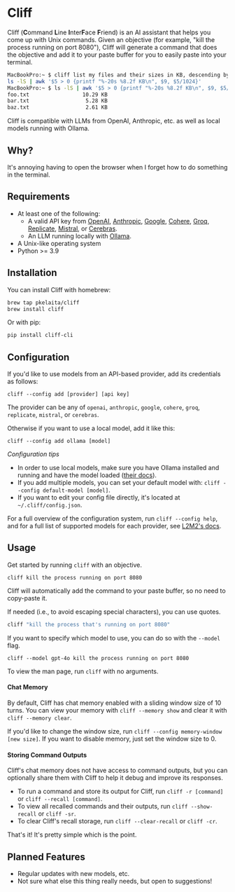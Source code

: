 # Cliff

Cliff (**C**ommand **L**ine **I**nter**F**ace **F**riend) is an AI assistant that helps you come up with Unix commands. Given an objective (for example, "kill the process running on port 8080"), Cliff will generate a command that does the objective and add it to your paste buffer for you to easily paste into your terminal.

```bash
MacBookPro:~ $ cliff list my files and their sizes in KB, descending by size
ls -lS | awk '$5 > 0 {printf "%-20s %8.2f KB\n", $9, $5/1024}'
MacBookPro:~ $ ls -lS | awk '$5 > 0 {printf "%-20s %8.2f KB\n", $9, $5/1024}'
foo.txt                 10.29 KB
bar.txt                  5.28 KB
baz.txt                  2.61 KB
```

Cliff is compatible with LLMs from OpenAI, Anthropic, etc. as well as local models running with Ollama.

## Why?

It's annoying having to open the browser when I forget how to do something in the terminal.

## Requirements

- At least one of the following:
  - A valid API key from [OpenAI](https://platform.openai.com/), [Anthropic](https://www.anthropic.com/api), [Google](https://ai.google.dev/), [Cohere](https://cohere.com/), [Groq](https://console.groq.com/login), [Replicate](https://replicate.com/), [Mistral](https://docs.mistral.ai/deployment/laplateforme/overview/), or [Cerebras](https://cloud.cerebras.ai/).
  - An LLM running locally with [Ollama](https://ollama.com/).
- A Unix-like operating system
- Python >= 3.9

## Installation

You can install Cliff with homebrew:

```bash
brew tap pkelaita/cliff
brew install cliff
```

Or with pip:

```bash
pip install cliff-cli
```

## Configuration

If you'd like to use models from an API-based provider, add its credentials as follows:

```
cliff --config add [provider] [api key]
```

The provider can be any of `openai`, `anthropic`, `google`, `cohere`, `groq`, `replicate`, `mistral`, or `cerebras`.

Otherwise if you want to use a local model, add it like this:

```
cliff --config add ollama [model]
```

_Configuration tips_

- In order to use local models, make sure you have Ollama installed and running and have the model loaded ([their docs](https://github.com/ollama/ollama#readme)).
- If you add multiple models, you can set your default model with: `cliff --config default-model [model]`.
- If you want to edit your config file directly, it's located at `~/.cliff/config.json`.

For a full overview of the configuration system, run `cliff --config help`, and for a full list of supported models for each provider, see [L2M2's docs](https://github.com/pkelaita/l2m2/blob/main/docs/supported_models.md).

## Usage

Get started by running `cliff` with an objective.

```
cliff kill the process running on port 8080
```

Cliff will automatically add the command to your paste buffer, so no need to copy-paste it.

If needed (i.e., to avoid escaping special characters), you can use quotes.

```bash
cliff "kill the process that's running on port 8080"
```

If you want to specify which model to use, you can do so with the `--model` flag.

```
cliff --model gpt-4o kill the process running on port 8080
```

To view the man page, run `cliff` with no arguments.

#### Chat Memory

By default, Cliff has chat memory enabled with a sliding window size of 10 turns. You can view your memory with `cliff --memory show` and clear it with `cliff --memory clear`.

If you'd like to change the window size, run `cliff --config memory-window [new size]`. If you want to disable memory, just set the window size to 0.

#### Storing Command Outputs

Cliff's chat memory does not have access to command outputs, but you can optionally share them with Cliff to help it debug and improve its responses.

- To run a command and store its output for Cliff, run `cliff -r [command]` or `cliff --recall [command]`.
- To view all recalled commands and their outputs, run `cliff --show-recall` or `cliff -sr`.
- To clear Cliff's recall storage, run `cliff --clear-recall` or `cliff -cr`.

That's it! It's pretty simple which is the point.

## Planned Features

- Regular updates with new models, etc.
- Not sure what else this thing really needs, but open to suggestions!
